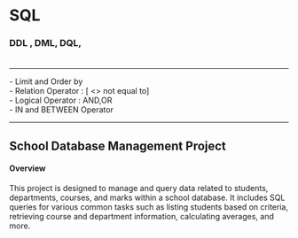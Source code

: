 # SQL

### DDL , DML, DQL, <br><br>
<hr>
  - Limit and Order by <br>
  - Relation Operator : [ <> not equal to] <br>
  - Logical Operator : AND,OR    <br>
  - IN and BETWEEN Operator     <br>
<hr>

## School Database Management Project
#### Overview
This project is designed to manage and query data related to students, departments, courses, and marks within a school database. It includes SQL queries for various common tasks such as listing students based on criteria, retrieving course and department information, calculating averages, and more.
